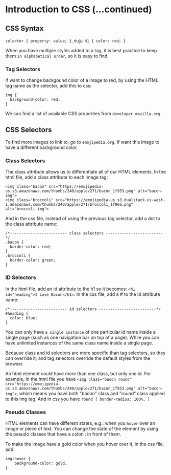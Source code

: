 # Introduction to CSS (...continued)

## CSS Syntax
`selector { property: value; }`, e.g.: `h1 { color: red; }`

When you have multiple styles added to a tag, it is best practice to keep them `in alphabetical order`, so it is easy to find. 

### Tag Selectors
If want to change backgound color of a image to red, by using the HTML tag name as the selector, add this to css:
```
img {
  background-color: red;
}
```

We can find a list of available CSS properties from `developer.mozilla.org`. 

## CSS Selectors
To find more images to link to, go to `emojipedia.org`. If want this image to have a different background color, 

### Class Selectors
The class attribute allows us to differentiate all of our HTML elements. In the html file, add a class attribute to each image tag: 
```
<img class="bacon" src="https://emojipedia-us.s3.amazonaws.com/thumbs/240/apple/271/bacon_1f953.png" alt="bacon-img">
<img class="broccoli" src="https://emojipedia-us.s3.dualstack.us-west-1.amazonaws.com/thumbs/240/apple/271/broccoli_1f966.png" alt="broccoli-img">
```
And in the css file, instead of using the previous tag selector, add a dot to the class attribute name:
```
/*------------------------- class selectors -------------------------*/
.bacon {
  border-color: red;
}
.broccoli {
  border-color: green;
}
```

### ID Selectors
In the html file, add an id attribute to the h1 so it becomes: `<h1 id="heading">I Love Bacon</h1>`. In the css file, add a # to the id attribute name: 
```
/*------------------------- id selectors -------------------------*/
#heading {
  color: blue;
}
```
You can only have `a single instance` of one particular id name inside a single page (such as one navigation bar on top of a page). While you can have unlimited instances of the same class name inside a single page. 

Because class and id selectors are more specific than tag selectors, so they can override it; and tag selectors override the default styles from the browser. 

An html element could have more than one class, but only one id. For example, in the html file you have `<img class="bacon round" src="https://emojipedia-us.s3.amazonaws.com/thumbs/240/apple/271/bacon_1f953.png" alt="bacon-img">`, which means you have both "bacon" class and "round" class applied to this img tag. And in css you have `round { border-radius: 100%; }`

### Pseudo Classes
HTML elements can have different states, e.g.: when you `hover` over an image or piece of text. You can change the state of the element by using the pseudo classes that have a colon : in front of them. 

To make the image have a gold color when you hover over it, in the css file, add:
```
img:hover {
    background-color: gold;
}
```









